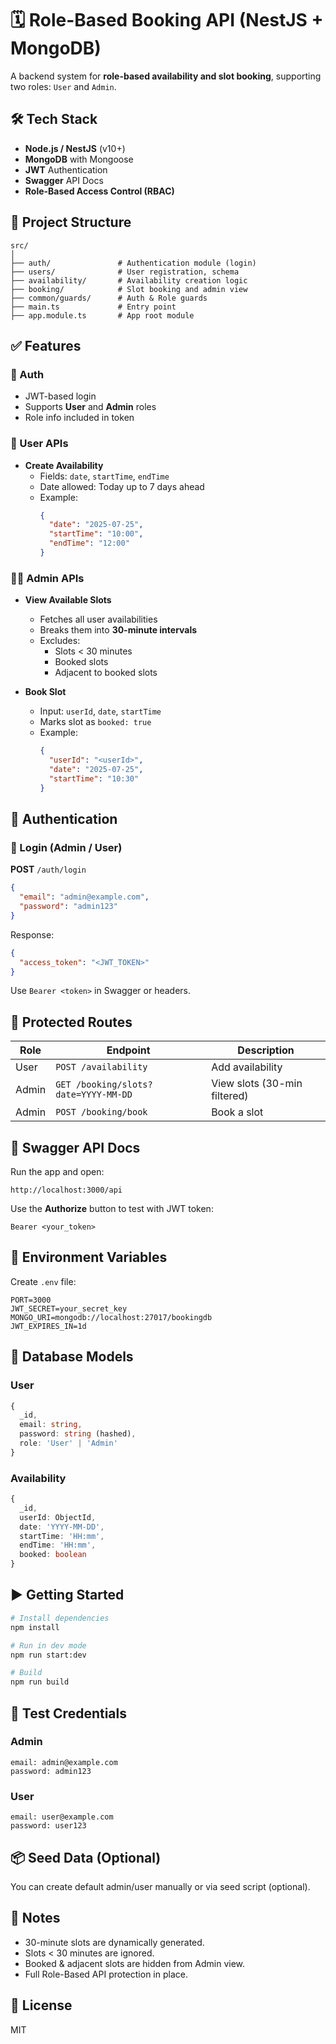 # 🗓️ Role-Based Booking API (NestJS + MongoDB)

A backend system for **role-based availability and slot booking**, supporting two roles: `User` and `Admin`.

## 🛠️ Tech Stack

- **Node.js / NestJS** (v10+)
- **MongoDB** with Mongoose
- **JWT** Authentication
- **Swagger** API Docs
- **Role-Based Access Control (RBAC)**

## 📁 Project Structure

```
src/
│
├── auth/               # Authentication module (login)
├── users/              # User registration, schema
├── availability/       # Availability creation logic
├── booking/            # Slot booking and admin view
├── common/guards/      # Auth & Role guards
├── main.ts             # Entry point
├── app.module.ts       # App root module
```

## ✅ Features

### 🔐 Auth

- JWT-based login
- Supports **User** and **Admin** roles
- Role info included in token

### 👤 User APIs

- **Create Availability**
  - Fields: `date`, `startTime`, `endTime`
  - Date allowed: Today up to 7 days ahead
  - Example:
    ```json
    {
      "date": "2025-07-25",
      "startTime": "10:00",
      "endTime": "12:00"
    }
    ```

### 🧑‍💼 Admin APIs

- **View Available Slots**
  - Fetches all user availabilities
  - Breaks them into **30-minute intervals**
  - Excludes:
    - Slots < 30 minutes
    - Booked slots
    - Adjacent to booked slots

- **Book Slot**
  - Input: `userId`, `date`, `startTime`
  - Marks slot as `booked: true`
  - Example:
    ```json
    {
      "userId": "<userId>",
      "date": "2025-07-25",
      "startTime": "10:30"
    }
    ```

## 🔑 Authentication

### 🪪 Login (Admin / User)

**POST** `/auth/login`

```json
{
  "email": "admin@example.com",
  "password": "admin123"
}
```

Response:
```json
{
  "access_token": "<JWT_TOKEN>"
}
```

Use `Bearer <token>` in Swagger or headers.

## 🔐 Protected Routes

| Role  | Endpoint                          | Description                     |
|-------|-----------------------------------|---------------------------------|
| User  | `POST /availability`              | Add availability                |
| Admin | `GET /booking/slots?date=YYYY-MM-DD` | View slots (30-min filtered) |
| Admin | `POST /booking/book`              | Book a slot                     |

## 🧪 Swagger API Docs

Run the app and open:

```
http://localhost:3000/api
```

Use the **Authorize** button to test with JWT token:
```
Bearer <your_token>
```

## 🧾 Environment Variables

Create `.env` file:

```env
PORT=3000
JWT_SECRET=your_secret_key
MONGO_URI=mongodb://localhost:27017/bookingdb
JWT_EXPIRES_IN=1d
```

## 🧬 Database Models

### User

```ts
{
  _id,
  email: string,
  password: string (hashed),
  role: 'User' | 'Admin'
}
```

### Availability

```ts
{
  _id,
  userId: ObjectId,
  date: 'YYYY-MM-DD',
  startTime: 'HH:mm',
  endTime: 'HH:mm',
  booked: boolean
}
```

## ▶️ Getting Started

```bash
# Install dependencies
npm install

# Run in dev mode
npm run start:dev

# Build
npm run build
```

## 🧪 Test Credentials

### Admin
```
email: admin@example.com
password: admin123
```

### User
```
email: user@example.com
password: user123
```

## 📦 Seed Data (Optional)

You can create default admin/user manually or via seed script (optional).

## 📌 Notes

- 30-minute slots are dynamically generated.
- Slots < 30 minutes are ignored.
- Booked & adjacent slots are hidden from Admin view.
- Full Role-Based API protection in place.

## 📄 License

MIT
